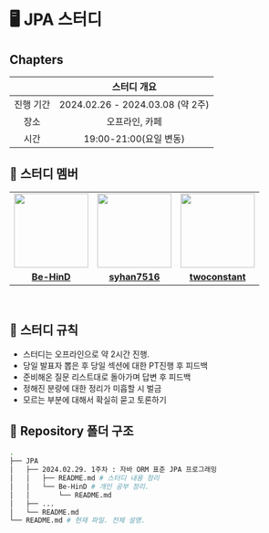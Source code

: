 # 🖥 JPA 스터디

## Chapters

|  | 스터디 개요 |
| :---:|:---:|
|진행 기간|2024.02.26 - 2024.03.08 (약 2주)|
|장소|오프라인, 카페|
|시간|19:00-21:00(요일 변동)|


## 🤖 스터디 멤버

<table>
 <tr>
    <td align="center"><a href="https://github.com/Be-HinD"><img src="https://avatars.githubusercontent.com/Be-HinD" width="130px;" alt=""></a></td>
    <td align="center"><a href="https://github.com/syhan7516"><img src="https://avatars.githubusercontent.com/syhan7516" width="130px;" alt=""></a></td>
    <td align="center"><a href="https://github.com/twoconstant"><img src="https://avatars.githubusercontent.com/twoconstant" width="130px;" alt=""></a></td>
  </tr>
  <tr>
    <td align="center"><a href="https://github.com/Be-HinD"><b>Be-HinD</b></a></td>
    <td align="center"><a href="https://github.com/syhan7516"><b>syhan7516</b></a></td>
    <td align="center"><a href="https://github.com/twoconstant"><b>twoconstant</b></a></td>
  </tr>
</table>

<br/>

## 📌 스터디 규칙

- 스터디는 오프라인으로 약 2시간 진행.
- 당일 발표자 뽑은 후 당일 섹션에 대한 PT진행 후 피드백
- 준비해온 질문 리스트대로 돌아가며 답변 후 피드백
- 정해진 분량에 대한 정리가 미흡할 시 벌금
- 모르는 부분에 대해서 확실히 묻고 토론하기
  
## 📁 Repository 폴더 구조

```bash
.
├── JPA
│   ├── 2024.02.29. 1주차 : 자바 ORM 표준 JPA 프로그래밍
│   │   ├── README.md # 스터디 내용 정리
│   │   └── Be-HinD # 개인 공부 정리.
│   │       └── README.md
│   ├── ...
│   └── README.md
└── README.md # 현재 파일. 전체 설명.
```
